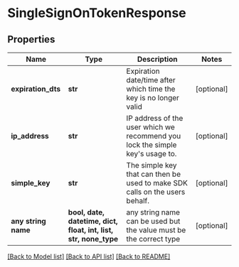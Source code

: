 # SingleSignOnTokenResponse


## Properties
Name | Type | Description | Notes
------------ | ------------- | ------------- | -------------
**expiration_dts** | **str** | Expiration date/time after which time the key is no longer valid | [optional] 
**ip_address** | **str** | IP address of the user which we recommend you lock the simple key&#39;s usage to. | [optional] 
**simple_key** | **str** | The simple key that can then be used to make SDK calls on the users behalf. | [optional] 
**any string name** | **bool, date, datetime, dict, float, int, list, str, none_type** | any string name can be used but the value must be the correct type | [optional]

[[Back to Model list]](../README.md#documentation-for-models) [[Back to API list]](../README.md#documentation-for-api-endpoints) [[Back to README]](../README.md)


